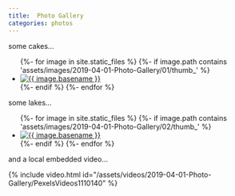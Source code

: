 ```yaml
---
title:  Photo Gallery
categories: photos
---
```


some cakes...

<ul class="photo-gallery">
  {%- for image in site.static_files %}
      {%- if image.path contains 'assets/images/2019-04-01-Photo-Gallery/01/thumb_' %}
        <li>
          <a href="{{ site.baseurl }}{{ image.path | remove: "thumb_" }}" data-lightbox="01">
              <img src="{{ site.baseurl }}{{ image.path }}" alt="{{ image.basename }}" class="img-thumbnail" />
          </a>
        </li>
      {%- endif %}
  {%- endfor %}
</ul>



some lakes...

<ul class="photo-gallery">
  {%- for image in site.static_files %}
      {%- if image.path contains 'assets/images/2019-04-01-Photo-Gallery/02/thumb_' %}
        <li>
          <a href="{{ site.baseurl }}{{ image.path | remove: "thumb_" }}" data-lightbox="02">
              <img src="{{ site.baseurl }}{{ image.path }}" alt="{{ image.basename }}" class="img-thumbnail" />
          </a>
        </li>
      {%- endif %}
  {%- endfor %}
</ul>



and a local embedded video...

{% include video.html id="/assets/videos/2019-04-01-Photo-Gallery/PexelsVideos1110140" %}
